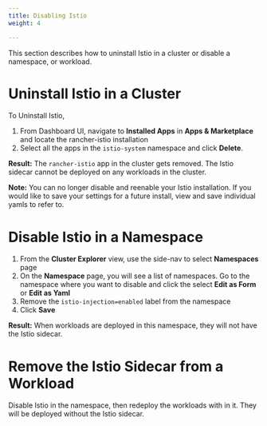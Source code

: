 ```yaml
---
title: Disabling Istio
weight: 4

---
```


This section describes how to uninstall Istio in a cluster or disable a namespace, or workload.

# Uninstall Istio in a Cluster

To Uninstall Istio,

1. From Dashboard UI, navigate to **Installed Apps** in **Apps & Marketplace** and locate the rancher-istio installation
1. Select all the apps in the `istio-system` namespace and click  **Delete**. 

**Result:** The `rancher-istio` app in the cluster gets removed. The Istio sidecar cannot be deployed on any workloads in the cluster. 

**Note:** You can no longer disable and reenable your Istio installation. If you would like to save your settings for a future install, view and save individual yamls to refer to. 

# Disable Istio in a Namespace

1. From the **Cluster Explorer** view, use the side-nav to select **Namespaces** page 
1. On the **Namespace** page, you will see a list of namespaces. Go to the namespace where you want to disable and click the select **Edit as Form** or **Edit as Yaml**
1. Remove the `istio-injection=enabled` label from the namespace
1. Click **Save**

**Result:** When workloads are deployed in this namespace, they will not have the Istio sidecar.

# Remove the Istio Sidecar from a Workload

Disable Istio in the namespace, then redeploy the workloads with in it. They will be deployed without the Istio sidecar.
